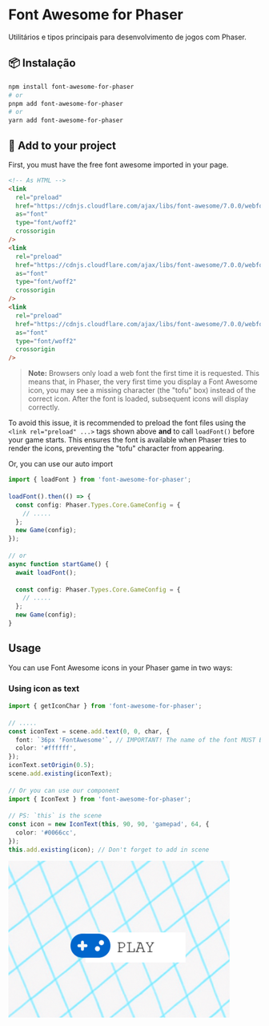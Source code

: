 # Font Awesome for Phaser

Utilitários e tipos principais para desenvolvimento de jogos com Phaser.

## 📦 Instalação

```bash
npm install font-awesome-for-phaser
# or
pnpm add font-awesome-for-phaser
# or
yarn add font-awesome-for-phaser
```

## 🚀 Add to your project

First, you must have the free font awesome imported in your page.

```html
<!-- As HTML -->
<link
  rel="preload"
  href="https://cdnjs.cloudflare.com/ajax/libs/font-awesome/7.0.0/webfonts/fa-solid-900.woff2"
  as="font"
  type="font/woff2"
  crossorigin
/>
<link
  rel="preload"
  href="https://cdnjs.cloudflare.com/ajax/libs/font-awesome/7.0.0/webfonts/fa-regular-400.woff2"
  as="font"
  type="font/woff2"
  crossorigin
/>
<link
  rel="preload"
  href="https://cdnjs.cloudflare.com/ajax/libs/font-awesome/7.0.0/webfonts/fa-brands-400.woff2"
  as="font"
  type="font/woff2"
  crossorigin
/>
```

> **Note:** Browsers only load a web font the first time it is requested. This means that, in Phaser, the very first time you display a Font Awesome icon, you may see a missing character (the "tofu" box) instead of the correct icon. After the font is loaded, subsequent icons will display correctly.

To avoid this issue, it is recommended to preload the font files using the `<link rel="preload" ...>` tags shown above **and** to call `loadFont()` before your game starts. This ensures the font is available when Phaser tries to render the icons, preventing the "tofu" character from appearing.

Or, you can use our auto import

```typescript
import { loadFont } from 'font-awesome-for-phaser';

loadFont().then(() => {
  const config: Phaser.Types.Core.GameConfig = {
    // .....
  };
  new Game(config);
});

// or
async function startGame() {
  await loadFont();

  const config: Phaser.Types.Core.GameConfig = {
    // .....
  };
  new Game(config);
}
```

## Usage

You can use Font Awesome icons in your Phaser game in two ways:

### Using icon as text

```typescript
import { getIconChar } from 'font-awesome-for-phaser';

// .....
const iconText = scene.add.text(0, 0, char, {
  font: `36px 'FontAwesome'`, // IMPORTANT! The name of the font MUST BE between char ('), if you use `font: '36px FontAwesome', won't work
  color: '#ffffff',
});
iconText.setOrigin(0.5);
scene.add.existing(iconText);

// Or you can use our component
import { IconText } from 'font-awesome-for-phaser';

// PS: `this` is the scene
const icon = new IconText(this, 90, 90, 'gamepad', 64, {
  color: '#0066cc',
});
this.add.existing(icon); // Don't forget to add in scene
```

<img src="data/image.png" alt="example of button">
